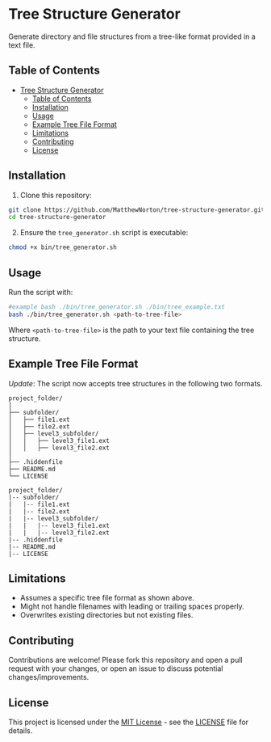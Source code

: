 # Tree Structure Generator

Generate directory and file structures from a tree-like format provided in a text file.

## Table of Contents

- [Tree Structure Generator](#tree-structure-generator)
  - [Table of Contents](#table-of-contents)
  - [Installation](#installation)
  - [Usage](#usage)
  - [Example Tree File Format](#example-tree-file-format)
  - [Limitations](#limitations)
  - [Contributing](#contributing)
  - [License](#license)

## Installation

1. Clone this repository:

```bash
git clone https://github.com/MatthewNorton/tree-structure-generator.git
cd tree-structure-generator
```

2. Ensure the `tree_generator.sh` script is executable:
```bash
chmod +x bin/tree_generator.sh
```

## Usage

Run the script with:
```bash
#example bash ./bin/tree_generator.sh ./bin/tree_example.txt
bash ./bin/tree_generator.sh <path-to-tree-file>
```

Where `<path-to-tree-file>` is the path to your text file containing the tree structure.

## Example Tree File Format

*Update*: The script now accepts tree structures in the following two formats.
```
project_folder/
│
├── subfolder/
│   ├── file1.ext
│   ├── file2.ext
│   ├── level3_subfolder/
│   │   ├── level3_file1.ext
│   │   ├── level3_file2.ext
│
├── .hiddenfile
├── README.md
└── LICENSE

```
```
project_folder/
|-- subfolder/
|   |-- file1.ext
|   |-- file2.ext
|   |-- level3_subfolder/
|   |   |-- level3_file1.ext
|   |   |-- level3_file2.ext
|-- .hiddenfile
|-- README.md
|-- LICENSE

```

## Limitations

- Assumes a specific tree file format as shown above.
- Might not handle filenames with leading or trailing spaces properly.
- Overwrites existing directories but not existing files.

## Contributing

Contributions are welcome! Please fork this repository and open a pull request with your changes, or open an issue to discuss potential changes/improvements.

## License

This project is licensed under the [MIT License](LICENSE) - see the [LICENSE](LICENSE) file for details.
